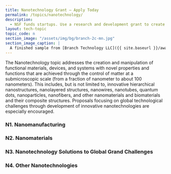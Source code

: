 ```yaml
---
title: Nanotechnology Grant – Apply Today
permalink: /topics/nanotechnology/
description: 
  - NSF funds startups. Use a research and development grant to create nanotechnology. 
layout: tech-topic
topic_code: n
section_image: "/assets/img/bg/branch-2c-mn.jpg"
section_image_caption: |
  A finished sample from [Branch Technology LLC]({{ site.baseurl }}/awardees/phase-2/details/?company=branch-technology-llc#branch-technology-llc) of a complex shape 3-D printed like nature.
---
```


The Nanotechnology topic addresses the creation and manipulation of functional materials, devices, and systems with novel properties and functions that are achieved through the control of matter at a submicroscopic scale (from a fraction of nanometer to about 100 nanometers). This includes, but is not limited to, innovative hierarchical nanostructures, nanolayered structures, nanowires, nanotubes, quantum dots, nanoparticles, nanofibers, and other nanomaterials and biomaterials and their composite structures. Proposals focusing on global technological challenges through development of innovative nanotechnologies are especially encouraged. 

### N1. Nanomanufacturing

### N2. Nanomaterials

### N3. Nanotechnology Solutions to Global Grand Challenges

### N4. Other Nanotechnologies
